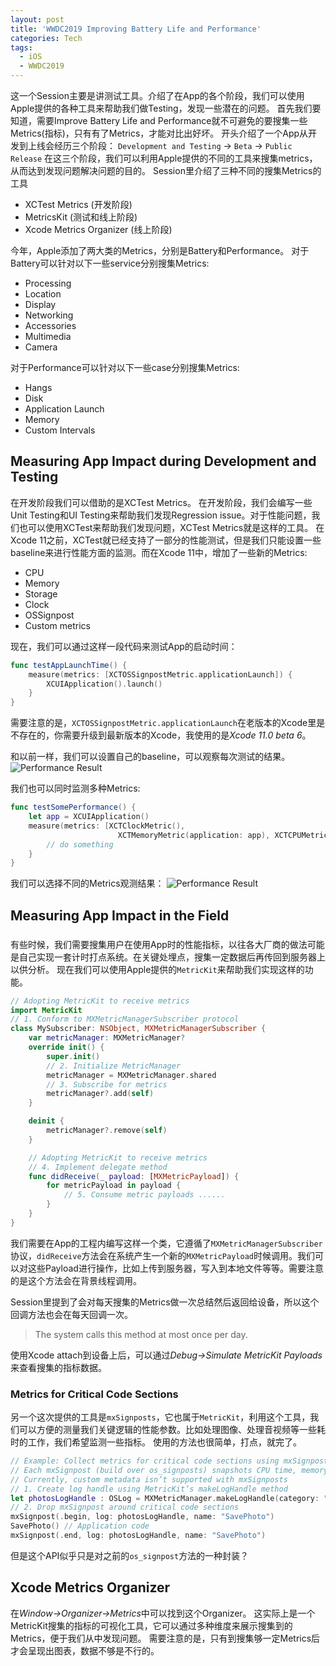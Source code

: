 ```yaml
---
layout: post
title: 'WWDC2019 Improving Battery Life and Performance'
categories: Tech
tags:
  - iOS
  - WWDC2019
---
```


这一个Session主要是讲测试工具。介绍了在App的各个阶段，我们可以使用Apple提供的各种工具来帮助我们做Testing，发现一些潜在的问题。
首先我们要知道，需要Improve Battery Life and Performance就不可避免的要搜集一些Metrics(指标)，只有有了Metrics，才能对比出好坏。
开头介绍了一个App从开发到上线会经历三个阶段：
`Development and Testing` -> `Beta` -> `Public Release` 
在这三个阶段，我们可以利用Apple提供的不同的工具来搜集metrics，从而达到发现问题解决问题的目的。
Session里介绍了三种不同的搜集Metrics的工具
- XCTest Metrics (开发阶段)
- MetricsKit (测试和线上阶段)
- Xcode Metrics Organizer (线上阶段)

今年，Apple添加了两大类的Metrics，分别是Battery和Performance。
对于Battery可以针对以下一些service分别搜集Metrics:
- Processing
- Location
- Display
- Networking
- Accessories
- Multimedia
- Camera

对于Performance可以针对以下一些case分别搜集Metrics:
- Hangs
- Disk
- Application Launch
- Memory
- Custom Intervals


## Measuring App Impact during Development and Testing
在开发阶段我们可以借助的是XCTest Metrics。
在开发阶段，我们会编写一些Unit Testing和UI Testing来帮助我们发现Regression issue。对于性能问题，我们也可以使用XCTest来帮助我们发现问题，XCTest Metrics就是这样的工具。
在Xcode 11之前，XCTest就已经支持了一部分的性能测试，但是我们只能设置一些baseline来进行性能方面的监测。而在Xcode 11中，增加了一些新的Metrics:
- CPU
- Memory
- Storage
- Clock
- OSSignpost
- Custom metrics

现在，我们可以通过这样一段代码来测试App的启动时间：
```swift
func testAppLaunchTime() {
    measure(metrics: [XCTOSSignpostMetric.applicationLaunch]) {
        XCUIApplication().launch()
    }
}
```
需要注意的是，`XCTOSSignpostMetric.applicationLaunch`在老版本的Xcode里是不存在的，你需要升级到最新版本的Xcode，我使用的是*Xcode 11.0 beta 6*。

和以前一样，我们可以设置自己的baseline，可以观察每次测试的结果。
![Performance Result](performance-result.png)

我们也可以同时监测多种Metrics:
```swift
func testSomePerformance() {
    let app = XCUIApplication()
    measure(metrics: [XCTClockMetric(),
                        XCTMemoryMetric(application: app), XCTCPUMetric(application: app)]) {
        // do something
    }
}
```

我们可以选择不同的Metrics观测结果：
![Performance Result](multi-performance-result.png)

## Measuring App Impact in the Field
### 
有些时候，我们需要搜集用户在使用App时的性能指标，以往各大厂商的做法可能是自己实现一套计时打点系统。在关键处埋点，搜集一定数据后再传回到服务器上以供分析。
现在我们可以使用Apple提供的`MetricKit`来帮助我们实现这样的功能。

```swift
// Adopting MetricKit to receive metrics
import MetricKit
// 1. Conform to MXMetricManagerSubscriber protocol
class MySubscriber: NSObject, MXMetricManagerSubscriber {
    var metricManager: MXMetricManager?
    override init() {
        super.init()
        // 2. Initialize MetricManager
        metricManager = MXMetricManager.shared
        // 3. Subscribe for metrics
        metricManager?.add(self)
    }

    deinit {
        metricManager?.remove(self)
    }

    // Adopting MetricKit to receive metrics
    // 4. Implement delegate method
    func didReceive(_ payload: [MXMetricPayload]) {
        for metricPayload in payload {
            // 5. Consume metric payloads ......
        }
    }
}
```

我们需要在App的工程内编写这样一个类，它遵循了`MXMetricManagerSubscriber`协议，`didReceive`方法会在系统产生一个新的`MXMetricPayload`时候调用。我们可以对这些Payload进行操作，比如上传到服务器，写入到本地文件等等。需要注意的是这个方法会在背景线程调用。

Session里提到了会对每天搜集的Metrics做一次总结然后返回给设备，所以这个回调方法也会在每天回调一次。
> The system calls this method at most once per day.

使用Xcode attach到设备上后，可以通过*Debug->Simulate MetricKit Payloads*来查看搜集的指标数据。

### Metrics for Critical Code Sections
另一个这次提供的工具是`mxSignposts`，它也属于`MetricKit`，利用这个工具，我们可以方便的测量我们关键逻辑的性能参数。比如处理图像、处理音视频等一些耗时的工作，我们希望监测一些指标。
使用的方法也很简单，打点，就完了。

```swift
// Example: Collect metrics for critical code sections using mxSignposts
// Each mxSignpost (build over os_signposts) snapshots CPU time, memory and logical Writes
// Currently, custom metadata isn’t supported with mxSignposts
// 1. Create log handle using MetricKit’s makeLogHandle method
let photosLogHandle : OSLog = MXMetricManager.makeLogHandle(category: "Photos")
// 2. Drop mxSignpost around critical code sections
mxSignpost(.begin, log: photosLogHandle, name: "SavePhoto")
SavePhoto() // Application code
mxSignpost(.end, log: photosLogHandle, name: "SavePhoto")
```

但是这个API似乎只是对之前的`os_signpost`方法的一种封装？


## Xcode Metrics Organizer
在*Window->Organizer->Metrics*中可以找到这个Organizer。
这实际上是一个MetricKit搜集的指标的可视化工具，它可以通过多种维度来展示搜集到的Metrics，便于我们从中发现问题。
需要注意的是，只有到搜集够一定Metrics后才会呈现出图表，数据不够是不行的。


